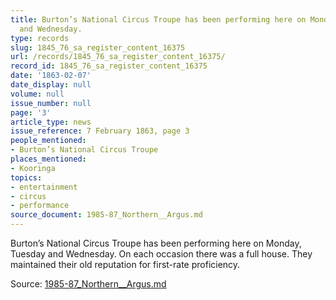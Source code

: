 ```yaml
---
title: Burton’s National Circus Troupe has been performing here on Monday, Tuesday
  and Wednesday.
type: records
slug: 1845_76_sa_register_content_16375
url: /records/1845_76_sa_register_content_16375/
record_id: 1845_76_sa_register_content_16375
date: '1863-02-07'
date_display: null
volume: null
issue_number: null
page: '3'
article_type: news
issue_reference: 7 February 1863, page 3
people_mentioned:
- Burton’s National Circus Troupe
places_mentioned:
- Kooringa
topics:
- entertainment
- circus
- performance
source_document: 1985-87_Northern__Argus.md
---
```


Burton’s National Circus Troupe has been performing here on Monday, Tuesday and Wednesday.  On each occasion there was a full house.  They maintained their old reputation for first-rate proficiency.

Source: [1985-87_Northern__Argus.md](/downloads/markdown/1985-87_Northern__Argus.md)
